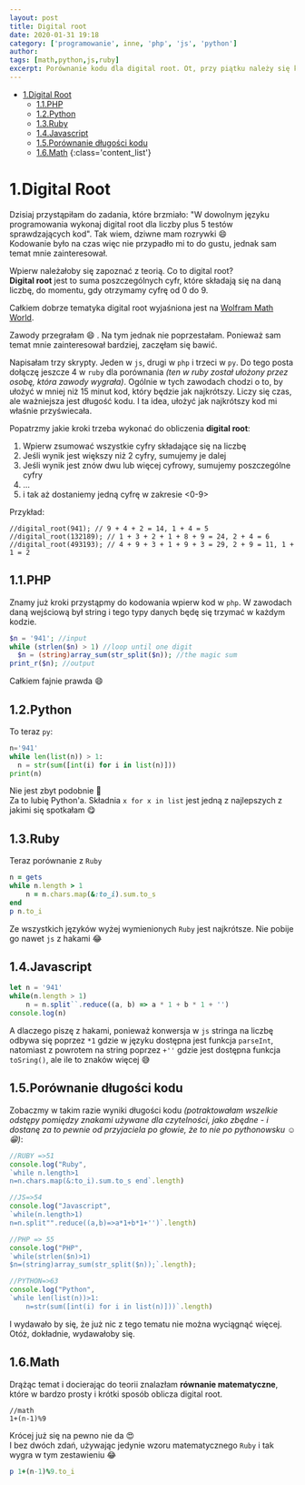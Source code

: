 ```yaml
---
layout: post
title: Digital root
date: 2020-01-31 19:18
category: ['programowanie', inne, 'php', 'js', 'python']
author: 
tags: [math,python,js,ruby]
excerpt: Porównanie kodu dla digital root. Ot, przy piątku należy się każdemu z nas wytchnienie od codziennych spraw. Ja sobie pograłam. Oczywiście w gry z programowania.
---
```


<!-- TOC -->

- [1.Digital Root](#1digital-root)
  - [1.1.PHP](#11php)
  - [1.2.Python](#12python)
  - [1.3.Ruby](#13ruby)
  - [1.4.Javascript](#14javascript)
  - [1.5.Porównanie długości kodu](#15por%c3%b3wnanie-d%c5%82ugo%c5%9bci-kodu)
  - [1.6.Math](#16math)
{:class='content_list'}
<!-- /TOC -->

# 1.Digital Root
Dzisiaj przystąpiłam do zadania, które brzmiało: "W dowolnym języku programowania wykonaj digital root dla liczby plus 5 testów sprawdzających kod". Tak wiem, dziwne mam rozrywki :smile:  
Kodowanie było na czas więc nie przypadło mi to do gustu, jednak sam temat mnie zainteresował.

Wpierw należałoby się zapoznać z teorią. Co to digital root?  
**Digital root** jest to suma poszczególnych cyfr, które składają się na daną liczbę, do momentu, gdy otrzymamy cyfrę od 0 do 9. 

Całkiem dobrze tematyka digital root wyjaśniona jest na [Wolfram Math World](http://mathworld.wolfram.com/DigitalRoot.html).  

Zawody przegrałam :smile: . Na tym jednak nie poprzestałam. Ponieważ sam temat mnie zainteresował bardziej, zaczęłam się bawić.

Napisałam trzy skrypty. Jeden w `js`, drugi w `php` i trzeci w `py`. Do tego posta dołączę jeszcze 4 w `ruby` dla porównania *(ten w ruby został ułożony przez osobę, która zawody wygrała)*. Ogólnie w tych zawodach chodzi o to, by ułożyć w mniej niż 15 minut kod, który będzie jak najkrótszy. Liczy się czas, ale ważniejsza jest długość kodu. I ta idea, ułożyć jak najkrótszy kod mi właśnie przyświecała.

Popatrzmy jakie kroki trzeba wykonać do obliczenia **digital root**:
1. Wpierw zsumować wszystkie cyfry składające się na liczbę
2. Jeśli wynik jest większy niż 2 cyfry, sumujemy je dalej
3. Jeśli wynik jest znów dwu lub więcej cyfrowy, sumujemy poszczególne cyfry
4. ...
5. i tak aż dostaniemy jedną cyfrę w zakresie <0-9>
   
Przykład:

```
//digital_root(941); // 9 + 4 + 2 = 14, 1 + 4 = 5
//digital_root(132189); // 1 + 3 + 2 + 1 + 8 + 9 = 24, 2 + 4 = 6
//digital_root(493193); // 4 + 9 + 3 + 1 + 9 + 3 = 29, 2 + 9 = 11, 1 + 1 = 2
```

## 1.1.PHP
Znamy już kroki przystąpmy do kodowania wpierw kod w `php`. W zawodach daną wejściową był string i tego typy danych będę się trzymać w każdym kodzie.

```php
$n = '941'; //input
while (strlen($n) > 1) //loop until one digit
  $n = (string)array_sum(str_split($n)); //the magic sum
print_r($n); //output
```
Całkiem fajnie prawda :smile: 

## 1.2.Python 
To teraz `py`:

```python
n='941'
while len(list(n)) > 1:
  n = str(sum([int(i) for i in list(n)]))
print(n)
```
Nie jest zbyt podobnie :rofl:  
Za to lubię Python'a. Składnia `x for x in list` jest jedną z najlepszych z jakimi się spotkałam :yum:

## 1.3.Ruby
Teraz porównanie z `Ruby`
```rb
n = gets
while n.length > 1
    n = n.chars.map(&:to_i).sum.to_s
end
p n.to_i
```
Ze wszystkich języków wyżej wymienionych `Ruby` jest najkrótsze. Nie pobije go nawet `js` z hakami :joy:

## 1.4.Javascript
```js
let n = '941'
while(n.length > 1)
    n = n.split``.reduce((a, b) => a * 1 + b * 1 + '')
console.log(n)
```
A dlaczego piszę z hakami, ponieważ konwersja w `js` stringa na liczbę odbywa się poprzez `*1` gdzie w języku dostępna jest funkcja `parseInt`, natomiast z powrotem na string poprzez `+''` gdzie jest dostępna funkcja `toSring()`, ale ile to znaków więcej :sweat_smile:

## 1.5.Porównanie długości kodu
Zobaczmy w takim razie wyniki długości kodu *(potraktowałam wszelkie odstępy pomiędzy znakami używane dla czytelności, jako zbędne - i dostanę za to pewnie od przyjaciela po głowie, że to nie po pythonowsku :relaxed: :grin:)*:
```js
//RUBY =>51
console.log("Ruby", 
`while n.length>1
n=n.chars.map(&:to_i).sum.to_s end`.length)

//JS=>54
console.log("Javascript", 
`while(n.length>1)
n=n.split"".reduce((a,b)=>a*1+b*1+'')`.length)

//PHP => 55
console.log("PHP", 
`while(strlen($n)>1)
$n=(string)array_sum(str_split($n));`.length);

//PYTHON=>63
console.log("Python", 
`while len(list(n))>1:
    n=str(sum([int(i) for i in list(n)]))`.length)
```


I wydawało by się, że już nic z tego tematu nie można wyciągnąć więcej. Otóż, dokładnie, wydawałoby się. 

## 1.6.Math
Drążąc temat i docierając do teorii znalazłam **równanie matematyczne**, które w bardzo prosty i krótki sposób oblicza digital root.
```Math
//math
1+(n-1)%9
```
Krócej już się na pewno nie da :heart_eyes:  
I bez dwóch zdań, używając jedynie wzoru matematycznego `Ruby` i tak wygra w tym zestawieniu :joy: 
```rb
p 1+(n-1)%9.to_i
```